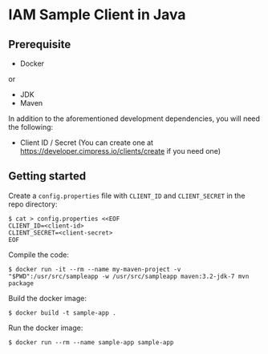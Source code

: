 # IAM Sample Client in Java

## Prerequisite

- Docker

or

- JDK
- Maven

In addition to the aforementioned development dependencies, you will need the following:

- Client ID / Secret (You can create one at https://developer.cimpress.io/clients/create if you need one)

## Getting started

Create a `config.properties` file with `CLIENT_ID` and `CLIENT_SECRET` in the repo directory:

```
$ cat > config.properties <<EOF
CLIENT_ID=<client-id>
CLIENT_SECRET=<client-secret>
EOF
```

Compile the code:

```
$ docker run -it --rm --name my-maven-project -v "$PWD":/usr/src/sampleapp -w /usr/src/sampleapp maven:3.2-jdk-7 mvn package
```

Build the docker image:

```
$ docker build -t sample-app .
```

Run the docker image:

```
$ docker run --rm --name sample-app sample-app
```
